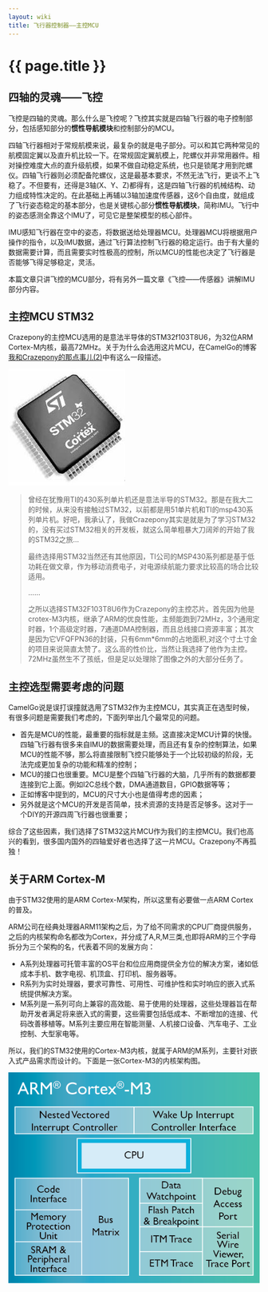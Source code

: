 ```yaml
---
layout: wiki
title: 飞行器控制器——主控MCU
---
```


# {{ page.title }}

## 四轴的灵魂——飞控
飞控是四轴的灵魂。那么什么是飞控呢？飞控其实就是四轴飞行器的电子控制部分，包括感知部分的**惯性导航模块**和控制部分的MCU。
 
四轴飞行器相对于常规航模来说，最复杂的就是电子部分。可以和其它两种常见的航模固定翼以及直升机比较一下。在常规固定翼航模上，陀螺仪并非常用器件。相对操控难度大点的直升级航模，如果不做自动稳定系统，也只是锁尾才用到陀螺仪。四轴飞行器则必须配备陀螺仪，这是最基本要求，不然无法飞行，更谈不上飞稳了。不但要有，还得是3轴(X、Y、Z)都得有，这是四轴飞行器的机械结构、动力组成特性决定的。在此基础上再辅以3轴加速度传感器，这6个自由度，就组成了飞行姿态稳定的基本部分，也是关键核心部分**惯性导航模块**，简称IMU。飞行中的姿态感测全靠这个IMU了，可见它是整架模型的核心部件。

IMU感知飞行器在空中的姿态，将数据送给处理器MCU。处理器MCU将根据用户操作的指令，以及IMU数据，通过飞行算法控制飞行器的稳定运行。由于有大量的数据需要计算，而且需要实时性极高的控制，所以MCU的性能也决定了飞行器是否能够飞得足够稳定，灵活。

本篇文章只讲飞控的MCU部分，将有另外一篇文章《飞控——传感器》讲解IMU部分内容。


## 主控MCU STM32
Crazepony的主控MCU选用的是意法半导体的STM32f103T8U6，为32位ARM Cortex-M内核，最高72MHz。关于为什么会选用这片MCU，在CamelGo的博客[我和Crazepony的那点事儿(2)](http://www.crazepony.com/2014/05/29/story-with-crazepony-2.html)中有这么一段描述。

![](/assets/img/STM32.jpg)

>曾经在犹豫用TI的430系列单片机还是意法半导的STM32。那是在我大二的时候，从来没有接触过STM32，以前都是用51单片机和TI的msp430系列单片机。好吧，我承认了，我做Crazepony其实是就是为了学习STM32的，没有买过STM32相关的开发板，就这么简单粗暴大刀阔斧的开始了我的STM32之旅…
>
>最终选择用STM32当然还有其他原因，TI公司的MSP430系列都是基于低功耗在做文章，作为移动消费电子，对电源续航能力要求比较高的场合比较适用。
>
>……
>
>之所以选择STM32F103T8U6作为Crazepony的主控芯片。首先因为他是crotex-M3内核，继承了ARM的优良性能，主频能跑到72MHz，3个通用定时器，1个高级定时器，7通道DMA控制器，而且总线接口资源丰富；其次是因为它VFQFPN36的封装，只有6mm*6mm的占地面积,对这个寸土寸金的项目来说简直太赞了。这么高的性价比，当然让我选择了他作为主控。72MHz虽然生不了孩纸，但是足以处理除了图像之外的大部分任务了。

## 主控选型需要考虑的问题
CamelGo说是误打误撞就选用了STM32作为主控MCU，其实真正在选型时候，有很多问题是需要我们考虑的，下面列举出几个最常见的问题。

* 首先是MCU的性能，最重要的指标就是主频。这直接决定MCU计算的快慢。四轴飞行器有很多来自IMU的数据需要处理，而且还有复杂的控制算法，如果MCU的性能不够，那么将直接限制飞控只能够处于一个比较初级的阶段，无法完成更加复杂的功能和精准的控制；
* MCU的接口也很重要。MCU是整个四轴飞行器的大脑，几乎所有的数据都要连接到它上面。例如I2C总线个数，DMA通道数目，GPIO数据等等；
* 正如博客中提到的，MCU的尺寸大小也是值得考虑的因素；
* 另外就是这个MCU的开发是否简单，技术资源的支持是否足够多。这对于一个DIY的开源四周飞行器也很重要；

综合了这些因素，我们选择了STM32这片MCU作为我们的主控MCU。我们也高兴的看到，很多国内国外的四轴爱好者也选择了这一片MCU。Crazepony不再孤独！

## 关于ARM Cortex-M
由于STM32使用的是ARM Cortex-M架构，所以这里有必要做一点ARM Cortex的普及。

ARM公司在经典处理器ARM11架构之后，为了给不同需求的CPU厂商提供服务，之后的内核架构命名都改为Cortex，并分成了A,R,M三类,也即将ARM的三个字母拆分为三个架构的名，代表着不同的发展方向：

* A系列处理器可托管丰富的OS平台和位应用商提供全方位的解决方案，诸如低成本手机、数字电视、机顶盒、打印机、服务器等。
* R系列为实时处理器，要求可靠性、可用性、可维护性和实时响应的嵌入式系统提供解决方案。
* M系列是一系列可向上兼容的高效能、易于使用的处理器，这些处理器旨在帮助开发者满足将来嵌入式的需要，这些需要包括低成本、不断增加的连接、代码改善移植等。M系列主要应用在智能测量、人机接口设备、汽车电子、工业控制、大型家电等。

所以，我们的STM32使用的Cortex-M3内核，就属于ARM的M系列，主要针对嵌入式产品需求而设计的。下面是一张Cortex-M3的内核架构图。

![](/assets/img/Cortex-M3-chip-diagram-LG.png)

